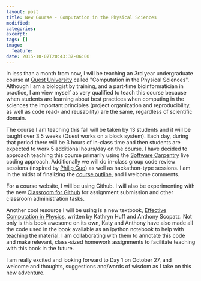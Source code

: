 ```yaml
---
layout: post
title: New Course - Computation in the Physical Sciences
modified:
categories: 
excerpt:
tags: []
image:
  feature:
date: 2015-10-07T20:43:37-06:00
---
```


In less than a month from now, I will be teaching an 3rd year undergraduate course at
[Quest University](http://www.questu.ca/) called "Computation in the Physical Sciences". 
Although I am a biologist by training, and a part-time bioinformatician in practice, I 
am view myself as very qualified to teach this course because when students are learning
about best practices when computing in the sciences the important principles 
(project organization and reproducibility, as well as code read- and reusability) are the 
same, regardless of scientific domain. 

The course I am teaching this fall will be taken by 13 students and it will be taught 
over 3.5 weeks (Quest works on a block system). Each day, during that period there will be
3 hours of in-class time and then students are expected to work 5 additional hours/day on
the course. I have decided to approach teaching this course primarily using the 
[Software Carpentry](http://software-carpentry.org/) live coding approach. Additionally
we will do in-class group code review sessions (inspired by 
[Philip Guo](http://cacm.acm.org/blogs/blog-cacm/175944-small-group-code-reviews-for-education/fulltext)) 
as well as hackathon-type sessions. I am in the midst of finalizing the 
[course outline](https://github.com/ttimbers/PHY3009/blob/master/Syllabus_Computation_in_the_Physical_Sciences.md),
and I welcome comments.

For a course website, I will be using Github. I will also be experimenting with the new
[Classroom for Github](https://github.com/blog/2055-teachers-manage-your-courses-with-classroom-for-github) 
for assignment submission and other classroom administration tasks. 

Another cool resource I will be using is a new textbook, 
[Effective Computation in Physics](http://physics.codes/), written by Kathryn Huff and 
Anthony Scopatz. Not only is this book awesome on its own, Katy and Anthony have also 
made all the code used in the book available as an ipython notebook to help with teaching 
the material. I am collaborating with them to annotate this code and make relevant, 
class-sized homework assignments to facilitate teaching with this book in the future.

I am really excited and looking forward to Day 1 on October 27, and welcome and thoughts,
suggestions and/words of wisdom as I take on this new adventure.



